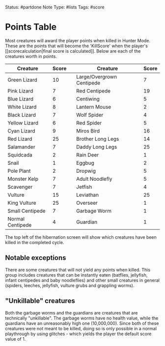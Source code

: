 Status: #partdone
Note Type: #lists
Tags: #score 
# Points Table
Most creatures will award the player points when killed in Hunter Mode. These are the points that will become the 'KillScore' when the player's [[scorecalculation|final score is calculated]]. Below are each of the creatures worth in points.

|Creature         |Score  |  |Creature                  |Score  |
|-----------------|-------|--|--------------------------|-------|
|Green Lizard     |10     |  |Large/Overgrown Centipede |7      |
|Pink Lizard      |7      |  |Red Centipede             |19     |
|Blue Lizard      |6      |  |Centiwing                 |5      |
|White Lizard     |8      |  |Lantern Mouse             |2      |
|Black Lizard     |7      |  |Wolf Spider               |4      |
|Yellow Lizard    |6      |  |Red Spider                |5      |
|Cyan Lizard      |9      |  |Miros Bird                |16     |
|Red Lizard       |25     |  |Brother Long Legs         |14     |
|Salamander       |7      |  |Daddy Long Legs           |25     |
|Squidcada        |2      |  |Rain Deer                 |1      |
|Snail            |1      |  |Eggbug                    |2      |
|Pole Plant       |2      |  |Dropwig                   |5      |
|Monster Kelp     |7      |  |Adult Noodlefly           |5      |
|Scavenger        |7      |  |Jetfish                   |4      |
|Vulture          |15     |  |Leviathan                 |25     |
|King Vulture     |25     |  |Overseer                  |1      |
|Small Centipede  |7      |  |Garbage Worm              |1      |
|Normal Centipede |4      |  |Guardian                  |1      |

The top left of the hibernation screen will show which creatures have been killed in the completed cycle.

## Notable exceptions
There are some creatures that will not yield any points when killed. This group includes creatures that can be instantly eaten (batflies, jellyfish, infant centipedes and baby noodleflies) and other small creatures in general (spiders, leeches, jellyfish, vulture grubs and grappling worms).

## "Unkillable" creatures
Both the garbage worms and the guardians are creatures that are technically "unkillable". The garbage worms have no health value, while the guardians have an unreasonably high one (10,000,000). Since both of these creatures were not meant to be killed, doing so is only possible in a normal playthrough by using glitches - which yields the player the default score value of 1.